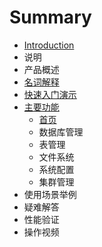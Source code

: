 # Summary

* [Introduction](README.md)
* 说明
* 产品概述
* [名词解释](ming-ci-jie-shi.md)
* [快速入门演示](kuai-su-ru-men-yan-shi.md)
* [主要功能](zhu-yao-gong-neng.md)
  * [首页](ruan-jian-gai-shu.md)
  * 数据库管理
  * 表管理
  * 文件系统
  * 系统配置
  * 集群管理
* 使用场景举例
* 疑难解答
* 性能验证
* 操作视频

